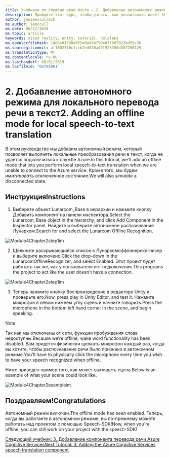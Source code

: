 ```yaml
---
title: Учебники по службам речи Azure — 2. Добавление автономного режима для локального перевода речи в текст
description: Пройдите этот курс, чтобы узнать, как реализовать пакет SDK для службы распознавания речи Azure в приложении смешанной реальности.
author: jessemcculloch
ms.author: jemccull
ms.date: 06/27/2019
ms.topic: article
keywords: mixed reality, unity, tutorial, hololens
ms.openlocfilehash: 1dd6c01768ddf5dda954f50e0f7507022bd59c3b
ms.sourcegitcommit: af1602710c1ccb7ed870a491923350d387706129
ms.translationtype: MT
ms.contentlocale: ru-RU
ms.lasthandoff: 08/01/2019
ms.locfileid: "68701861"
---
```

# <a name="2-adding-an-offline-mode-for-local-speech-to-text-translation"></a><span data-ttu-id="a8ad1-105">2. Добавление автономного режима для локального перевода речи в текст</span><span class="sxs-lookup"><span data-stu-id="a8ad1-105">2. Adding an offline mode for local speech-to-text translation</span></span>

<span data-ttu-id="a8ad1-106">В этом руководстве мы добавим автономный режим, который позволяет выполнять локальные преобразования речи в текст, когда не удается подключиться к службе Azure.</span><span class="sxs-lookup"><span data-stu-id="a8ad1-106">In this tutorial, we'll add an offline mode that lets you perform local speech-to-text translation when we are unable to connect to the Azure service.</span></span> <span data-ttu-id="a8ad1-107">Кроме того, мы будем *имитировать* отключенное состояние.</span><span class="sxs-lookup"><span data-stu-id="a8ad1-107">We will also *simulate* a disconnected state.</span></span>

## <a name="instructions"></a><span data-ttu-id="a8ad1-108">Инструкция</span><span class="sxs-lookup"><span data-stu-id="a8ad1-108">Instructions</span></span>

1. <span data-ttu-id="a8ad1-109">Выберите объект Lunarcom_Base в иерархии и нажмите кнопку Добавить компонент на панели инспектора.</span><span class="sxs-lookup"><span data-stu-id="a8ad1-109">Select the Lunarcom_Base object in the hierarchy, and click Add Component in the Inspector panel.</span></span> <span data-ttu-id="a8ad1-110">Найдите и выберите автономное распознавание Лунарком.</span><span class="sxs-lookup"><span data-stu-id="a8ad1-110">Search for and select the Lunarcom Offline Recognition.</span></span>

![Module4Chapter2step1im](images/module4chapter2step1im.PNG)

2. <span data-ttu-id="a8ad1-112">Щелкните раскрывающийся список в Лунаркомоффлинерекогнизер и выберите включено.</span><span class="sxs-lookup"><span data-stu-id="a8ad1-112">Click the drop-down in the LunarcomOfflineRecognizer, and select Enabled.</span></span> <span data-ttu-id="a8ad1-113">Этот проект будет работать так же, как у пользователя нет подключения.</span><span class="sxs-lookup"><span data-stu-id="a8ad1-113">This programs the project to act like the user doesn't have a connection.</span></span> 

![Module4Chapter2step1im](images/module4chapter2step2im.PNG)

3. <span data-ttu-id="a8ad1-115">Теперь нажмите кнопку Воспроизведение в редакторе Unity и проверьте его.</span><span class="sxs-lookup"><span data-stu-id="a8ad1-115">Now, press play in Unity Editor, and test it.</span></span> <span data-ttu-id="a8ad1-116">Нажмите микрофон в левом нижнем углу сцены и начните говорить.</span><span class="sxs-lookup"><span data-stu-id="a8ad1-116">Press the microphone in the bottom left hand corner in the scene, and begin speaking.</span></span> 

> [!NOTE]
> <span data-ttu-id="a8ad1-117">Так как мы отключены от сети, функции пробуждения слова недоступны.</span><span class="sxs-lookup"><span data-stu-id="a8ad1-117">Because we’re offline, wake word functionality has been disabled.</span></span> <span data-ttu-id="a8ad1-118">Вам придется физически щелкать микрофон каждый раз, когда вы хотите, чтобы распознавание речи было признано в автономном режиме.</span><span class="sxs-lookup"><span data-stu-id="a8ad1-118">You'll have to physically click the microphone every time you wish to have your speech recognized when offline.</span></span> 

<span data-ttu-id="a8ad1-119">Ниже приведен пример того, как может выглядеть сцена.</span><span class="sxs-lookup"><span data-stu-id="a8ad1-119">Below is an example of what your scene could look like.</span></span>

![Module4Chapter2exampleim](images/module4chapter2exampleim.PNG)

## <a name="congratulations"></a><span data-ttu-id="a8ad1-121">Поздравляем!</span><span class="sxs-lookup"><span data-stu-id="a8ad1-121">Congratulations</span></span>

<span data-ttu-id="a8ad1-122">Автономный режим включен.</span><span class="sxs-lookup"><span data-stu-id="a8ad1-122">The offline mode has been enabled.</span></span> <span data-ttu-id="a8ad1-123">Теперь, когда вы работаете в автономном режиме, вы по-прежнему можете работать над проектом с помощью Speech-SDK!</span><span class="sxs-lookup"><span data-stu-id="a8ad1-123">Now, when you're offline, you can still work on your project with the speech-SDK!</span></span> 


[<span data-ttu-id="a8ad1-124">Следующий учебник: 3.  Добавление компонента перевода речи Azure Cognitive Services</span><span class="sxs-lookup"><span data-stu-id="a8ad1-124">Next Tutorial: 3.  Adding the Azure Cognitive Services speech translation component</span></span>](mrlearning-speechSDK-ch3.md)

